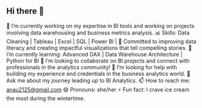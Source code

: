 ## Hi there 👋

🔭 I’m currently working on my expertise in BI tools and working on projects involving data warehousing and business metrics analysis.
📊 Skills: Data Cleaning | Tableau | Excel | SQL | Power BI | 
🎯 Committed to improving data literacy and creating impactful visualizations that tell compelling stories.
🌱 I’m currently learning: Advanced DAX | Data Warehouse Architecture | Python for BI
👯 I’m looking to collaborate on BI projects and connect with professionals in the analytics community!
🤔 I’m looking for help with building my experience and credentials in the business analytics world.
💬 Ask me about my journey leading up to BI Analytics.
📫 How to reach me: anau2125@gmail.com
😄 Pronouns: she/her
⚡ Fun fact: I crave ice cream the most during the wintertime.

